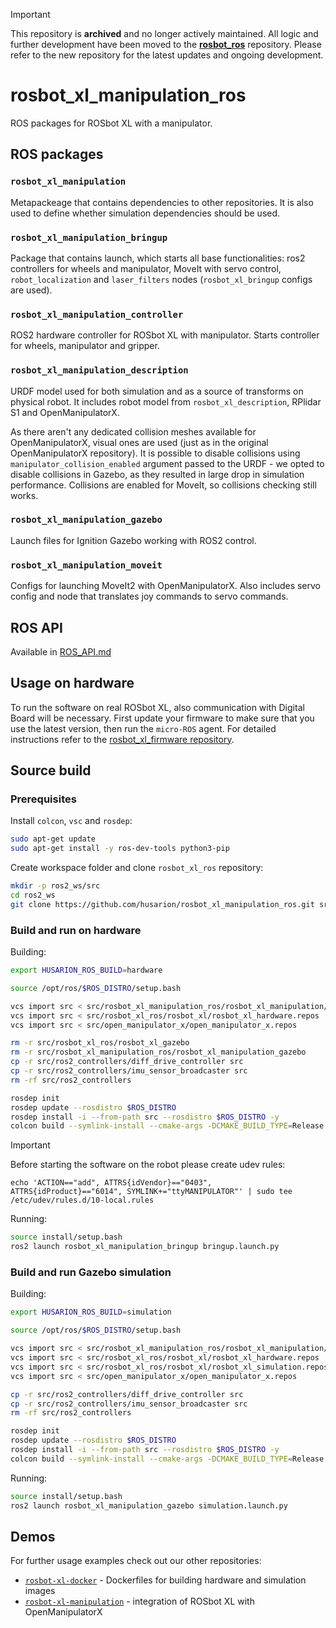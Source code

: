 > [!IMPORTANT]  
> This repository is **archived** and no longer actively maintained.
> All logic and further development have been moved to the [**rosbot_ros**](https://github.com/husarion/rosbot_ros) repository.
> Please refer to the new repository for the latest updates and ongoing development.

# rosbot_xl_manipulation_ros

ROS packages for ROSbot XL with a manipulator.

## ROS packages

### `rosbot_xl_manipulation`

Metapackeage that contains dependencies to other repositories. It is also used to define whether simulation dependencies should be used.

### `rosbot_xl_manipulation_bringup`

Package that contains launch, which starts all base functionalities: ros2 controllers for wheels and manipulator, MoveIt with servo control, `robot_localization` and `laser_filters` nodes (`rosbot_xl_bringup` configs are used).

### `rosbot_xl_manipulation_controller`

ROS2 hardware controller for ROSbot XL with manipulator. Starts controller for wheels, manipulator and gripper.

### `rosbot_xl_manipulation_description`

URDF model used for both simulation and as a source of transforms on physical robot. It includes robot model from `rosbot_xl_description`, RPlidar S1 and OpenManipulatorX.

As there aren't any dedicated collision meshes available for OpenManipulatorX, visual ones are used (just as in the original OpenManipulatorX repository). It is possible to disable collisions using `manipulator_collision_enabled` argument passed to the URDF - we opted to disable collisions in Gazebo, as they resulted in large drop in simulation performance. Collisions are enabled for MoveIt, so collisions checking still works.

### `rosbot_xl_manipulation_gazebo`

Launch files for Ignition Gazebo working with ROS2 control.

### `rosbot_xl_manipulation_moveit`

Configs for launching MoveIt2 with OpenManipulatorX. Also includes servo config and node that translates joy commands to servo commands.

## ROS API

Available in [ROS_API.md](./ROS_API.md)

## Usage on hardware

To run the software on real ROSbot XL, also communication with Digital Board will be necessary.
First update your firmware to make sure that you use the latest version, then run the `micro-ROS` agent.
For detailed instructions refer to the [rosbot_xl_firmware repository](https://github.com/husarion/rosbot_xl_firmware).

## Source build

### Prerequisites

Install `colcon`, `vsc` and `rosdep`:

```bash
sudo apt-get update
sudo apt-get install -y ros-dev-tools python3-pip
```

Create workspace folder and clone `rosbot_xl_ros` repository:

```bash
mkdir -p ros2_ws/src
cd ros2_ws
git clone https://github.com/husarion/rosbot_xl_manipulation_ros.git src/rosbot_xl_manipulation_ros
```

### Build and run on hardware

Building:

```bash
export HUSARION_ROS_BUILD=hardware

source /opt/ros/$ROS_DISTRO/setup.bash

vcs import src < src/rosbot_xl_manipulation_ros/rosbot_xl_manipulation/rosbot_xl_manipulation.repos
vcs import src < src/rosbot_xl_ros/rosbot_xl/rosbot_xl_hardware.repos
vcs import src < src/open_manipulator_x/open_manipulator_x.repos

rm -r src/rosbot_xl_ros/rosbot_xl_gazebo
rm -r src/rosbot_xl_manipulation_ros/rosbot_xl_manipulation_gazebo
cp -r src/ros2_controllers/diff_drive_controller src
cp -r src/ros2_controllers/imu_sensor_broadcaster src
rm -rf src/ros2_controllers

rosdep init
rosdep update --rosdistro $ROS_DISTRO
rosdep install -i --from-path src --rosdistro $ROS_DISTRO -y
colcon build --symlink-install --cmake-args -DCMAKE_BUILD_TYPE=Release
```

> [!IMPORTANT]
> Before starting the software on the robot please create udev rules:
>
> `echo 'ACTION=="add", ATTRS{idVendor}=="0403", ATTRS{idProduct}=="6014", SYMLINK+="ttyMANIPULATOR"' | sudo tee /etc/udev/rules.d/10-local.rules`

Running:

```bash
source install/setup.bash
ros2 launch rosbot_xl_manipulation_bringup bringup.launch.py
```

### Build and run Gazebo simulation

Building:

```bash
export HUSARION_ROS_BUILD=simulation

source /opt/ros/$ROS_DISTRO/setup.bash

vcs import src < src/rosbot_xl_manipulation_ros/rosbot_xl_manipulation/rosbot_xl_manipulation.repos
vcs import src < src/rosbot_xl_ros/rosbot_xl/rosbot_xl_hardware.repos
vcs import src < src/rosbot_xl_ros/rosbot_xl/rosbot_xl_simulation.repos
vcs import src < src/open_manipulator_x/open_manipulator_x.repos

cp -r src/ros2_controllers/diff_drive_controller src
cp -r src/ros2_controllers/imu_sensor_broadcaster src
rm -rf src/ros2_controllers

rosdep init
rosdep update --rosdistro $ROS_DISTRO
rosdep install -i --from-path src --rosdistro $ROS_DISTRO -y
colcon build --symlink-install --cmake-args -DCMAKE_BUILD_TYPE=Release
```

Running:

```bash
source install/setup.bash
ros2 launch rosbot_xl_manipulation_gazebo simulation.launch.py
```

## Demos

For further usage examples check out our other repositories:

* [`rosbot-xl-docker`](https://github.com/husarion/rosbot-xl-docker) - Dockerfiles for building hardware and simulation images
* [`rosbot-xl-manipulation`](https://github.com/husarion/rosbot-xl-manipulation) - integration of ROSbot XL with OpenManipulatorX
